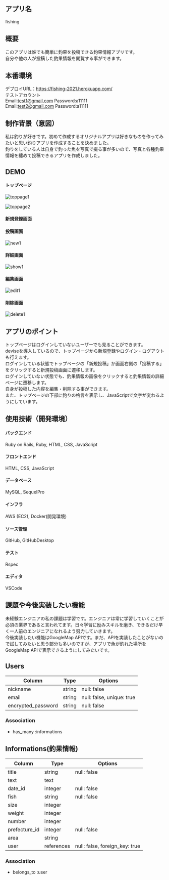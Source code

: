 ## アプリ名
fishing

## 概要 
このアプリは誰でも簡単に釣果を投稿できる釣果情報アプリです。  
自分や他の人が投稿した釣果情報を閲覧する事ができます。

## 本番環境
デプロイURL：https://fishing-2021.herokuapp.com/  
テストアカウント  
Email:test1@gmail.com
Password:a11111  
Email:test2@gmail.com
Password:a11111

## 制作背景（意図）
私は釣りが好きです。初めて作成するオリジナルアプリは好きなものを作ってみたいと思い釣りアプリを作成することを決めました。  
釣りをしている人は自身で釣った魚を写真で撮る事が多いので、写真と各種釣果情報を纏めて投稿できるアプリを作成しました。

## DEMO
#### トップページ
![toppage1](https://user-images.githubusercontent.com/78136863/113465739-7fb95600-9471-11eb-9b08-c3de459d7e30.gif)
 
![toppage2](https://user-images.githubusercontent.com/78136863/113465814-e6d70a80-9471-11eb-8822-8548148a25fb.gif)

#### 新規登録画面


#### 投稿画面
![new1](https://user-images.githubusercontent.com/78136863/113465821-f1919f80-9471-11eb-8019-1e70eeadabb0.gif)

#### 詳細画面
![show1](https://user-images.githubusercontent.com/78136863/113465828-f8201700-9471-11eb-994d-32a80e4b20b2.gif)

#### 編集画面
![edit1](https://user-images.githubusercontent.com/78136863/113465831-01a97f00-9472-11eb-8902-173377079550.gif)

#### 削除画面
![delete1](https://user-images.githubusercontent.com/78136863/113465839-079f6000-9472-11eb-856d-96a4de182c3a.gif)

## アプリのポイント
トップページはログインしていないユーザーでも見ることができます。  
deviseを導入しているので、トップページから新規登録やログイン・ログアウトも行えます。  
ログインしている状態でトップページの「新規投稿」か画面右側の「投稿する」をクリックすると新規投稿画面に遷移します。  
ログインしていない状態でも、釣果情報の画像をクリックすると釣果情報の詳細ページに遷移します。  
自身が投稿した内容を編集・削除する事ができます。  
また、トップページの下部に釣りの格言を表示し、JavaScriptで文字が変わるようにしています。

## 使用技術（開発環境）
#### バックエンド
Ruby on Rails, Ruby, HTML, CSS, JavaScript

#### フロントエンド
HTML, CSS, JavaScript

#### データベース
MySQL, SequelPro

#### インフラ
AWS (EC2), Docker(開発環境)

#### ソース管理
GitHub, GitHubDesktop

#### テスト
Rspec

#### エディタ
VSCode

## 課題や今後実装したい機能
未経験エンジニアの私の課題は学習です。エンジニアは常に学習していくことが必須の業界であると言われてます。日々学習に励みスキルを磨き、できるだけ早く一人前のエンジニアになれるよう努力していきます。  
今後実装したい機能はGoogleMap APIです。まだ、APIを実装したことがないので試してみたいと思う部分も多いのですが、アプリで魚が釣れた場所をGoogleMap APIで表示できるようにしてみたいです。



## Users

| Column               | Type   | Options                   |
|----------------------|--------|---------------------------|
| nickname             | string | null: false               |
| email                | string | null: false, unique: true |
| encrypted_password   | string | null: false               |

### Association

- has_many :informations

## Informations(釣果情報)

| Column              | Type       | Options                        |
|---------------------|----------- |------------------------------- |
| title               | string     | null: false                    |
| text                | text       |                                |
| date_id             | integer    | null: false                    |
| fish                | string     | null: false                    |
| size                | integer    |                                |
| weight              | integer    |                                |
| number              | integer    |                                |
| prefecture_id       | integer    | null: false                    |
| area                | string     |                                |
| user                | references | null: false, foreign_key: true |

### Association

- belongs_to :user
